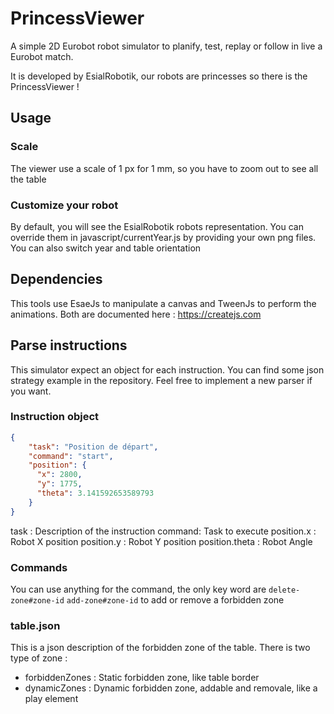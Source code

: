 # PrincessViewer
A simple 2D Eurobot robot simulator to planify, test, replay or follow 
in live a Eurobot match.

It is developed by EsialRobotik, our robots are princesses so there 
is the PrincessViewer !

## Usage

### Scale
The viewer use a scale of 1 px for 1 mm, so you have to zoom out to see
all the table

### Customize your robot
By default, you will see the EsialRobotik robots representation. You can
override them in javascript/currentYear.js by providing your own png files.
You can also switch year and table orientation

## Dependencies
This tools use EsaeJs to manipulate a canvas and TweenJs to perform the 
animations. Both are documented here : https://createjs.com

## Parse instructions
This simulator expect an object for each instruction. You can find some json
strategy example in the repository. Feel free to implement a new parser if you want.

### Instruction object
```json
{
    "task": "Position de départ",
    "command": "start",
    "position": {
      "x": 2800,
      "y": 1775,
      "theta": 3.141592653589793
    }
}
```
task : Description of the instruction
command: Task to execute
position.x : Robot X position
position.y : Robot Y position
position.theta : Robot Angle

### Commands
You can use anything for the command, the only key word are `delete-zone#zone-id`
`add-zone#zone-id` to add or remove a forbidden zone

### table.json
This is a json description of the forbidden zone of the table. There is two type of
zone :
- forbiddenZones : Static forbidden zone, like table border
- dynamicZones : Dynamic forbidden zone, addable and removale, like a play element